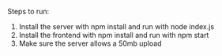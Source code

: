Steps to run:
1. Install the server with npm install and run with node index.js
2. Install the frontend with npm install and run with npm start
3. Make sure the server allows a 50mb upload

